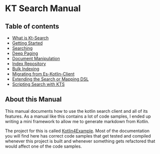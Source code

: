 # KT Search Manual 

## Table of contents

- [What is Kt-Search](WhatIsKtSearch.md)
- [Getting Started](GettingStarted.md)
- [Searching](Search.md)
- [Deep Paging](DeepPaging.md)
- [Document Manipulation](crud.md)
- [Index Repository](IndexRepository.md)
- [Bulk Indexing](BulkIndexing.md)
- [Migrating from Es-Kotlin-Client](Migrating.md)
- [Extending the Search or Mapping DSL](ExtendingTheDSL.md)
- [Scripting Search with KTS](Scripting.md)

## About this Manual

This manual documents how to use the kotlin search client and all of its features. As a manual like this contains a lot of code samples, I ended up writing a mini framework to allow me to generate markdown from Kotlin.

The project for this is called [Kotlin4Example](https://github.com/jillesvangurp/kotlin4example). Most of the documentation you will find here has correct code samples that get tested and compiled whenever this project is built and whenever something gets refactored that would affect one of the code samples.


